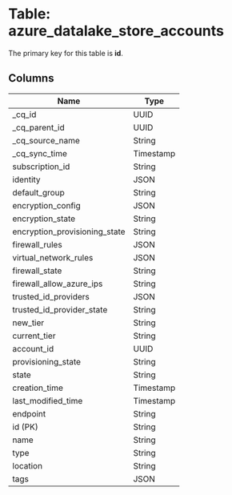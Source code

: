 # Table: azure_datalake_store_accounts



The primary key for this table is **id**.


## Columns
| Name          | Type          |
| ------------- | ------------- |
|_cq_id|UUID|
|_cq_parent_id|UUID|
|_cq_source_name|String|
|_cq_sync_time|Timestamp|
|subscription_id|String|
|identity|JSON|
|default_group|String|
|encryption_config|JSON|
|encryption_state|String|
|encryption_provisioning_state|String|
|firewall_rules|JSON|
|virtual_network_rules|JSON|
|firewall_state|String|
|firewall_allow_azure_ips|String|
|trusted_id_providers|JSON|
|trusted_id_provider_state|String|
|new_tier|String|
|current_tier|String|
|account_id|UUID|
|provisioning_state|String|
|state|String|
|creation_time|Timestamp|
|last_modified_time|Timestamp|
|endpoint|String|
|id (PK)|String|
|name|String|
|type|String|
|location|String|
|tags|JSON|